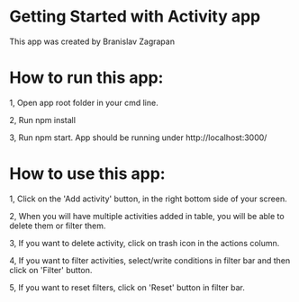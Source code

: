 # Getting Started with Activity app

This app was created by Branislav Zagrapan

# How to run this app:
1, Open app root folder in your cmd line.

2, Run npm install

3, Run npm start. App should be running under http://localhost:3000/

# How to use this app:
1, Click on the 'Add activity' button, in the right bottom side of your screen.

2, When you will have multiple activities added in table, you will be able to delete them or filter them.

3, If you want to delete activity, click on trash icon in the actions column.

4, If you want to filter activities, select/write conditions in filter bar and then click on 'Filter' button.

5, If you want to reset filters, click on 'Reset' button in filter bar.
